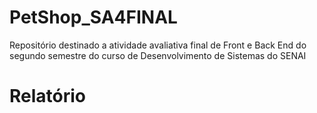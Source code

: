 # PetShop_SA4FINAL
Repositório destinado a atividade avaliativa final de Front e Back End do segundo semestre do curso de Desenvolvimento de Sistemas do SENAI

# Relatório
